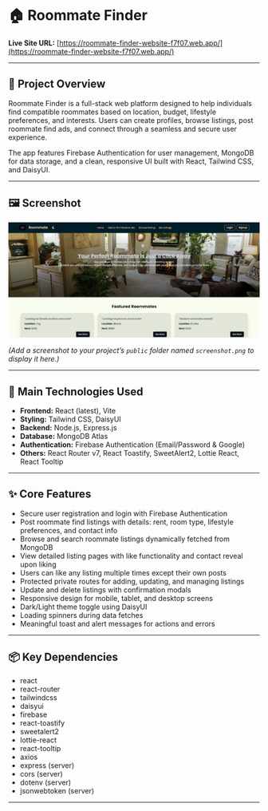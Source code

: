 # 🏠 Roommate Finder

**Live Site URL:** [https://roommate-finder-website-f7f07.web.app/](https://roommate-finder-website-f7f07.web.app/)

---

## 📌 Project Overview

Roommate Finder is a full-stack web platform designed to help individuals find compatible roommates based on location, budget, lifestyle preferences, and interests. Users can create profiles, browse listings, post roommate find ads, and connect through a seamless and secure user experience.

The app features Firebase Authentication for user management, MongoDB for data storage, and a clean, responsive UI built with React, Tailwind CSS, and DaisyUI.

---

## 🖼 Screenshot

![Roommate Finder Screenshot](./public/roommate.png)

*(Add a screenshot to your project’s `public` folder named `screenshot.png` to display it here.)*

---

## 🧰 Main Technologies Used

- **Frontend:** React (latest), Vite
- **Styling:** Tailwind CSS, DaisyUI
- **Backend:** Node.js, Express.js
- **Database:** MongoDB Atlas
- **Authentication:** Firebase Authentication (Email/Password & Google)
- **Others:** React Router v7, React Toastify, SweetAlert2, Lottie React, React Tooltip

---

## ✨ Core Features

- Secure user registration and login with Firebase Authentication
- Post roommate find listings with details: rent, room type, lifestyle preferences, and contact info
- Browse and search roommate listings dynamically fetched from MongoDB
- View detailed listing pages with like functionality and contact reveal upon liking
- Users can like any listing multiple times except their own posts
- Protected private routes for adding, updating, and managing listings
- Update and delete listings with confirmation modals
- Responsive design for mobile, tablet, and desktop screens
- Dark/Light theme toggle using DaisyUI
- Loading spinners during data fetches
- Meaningful toast and alert messages for actions and errors

---

## 📦 Key Dependencies

- react
- react-router
- tailwindcss
- daisyui
- firebase
- react-toastify
- sweetalert2
- lottie-react
- react-tooltip
- axios
- express (server)
- cors (server)
- dotenv (server)
- jsonwebtoken (server)

---



